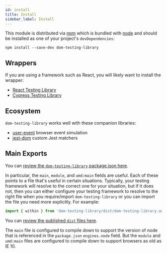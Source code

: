 ```yaml
---
id: install
title: Install
sidebar_label: Install
---
```


This module is distributed via [npm][npm] which is bundled with [node][node] and
should be installed as one of your project's `devDependencies`:

```
npm install --save-dev dom-testing-library
```

## Wrappers

If you are using a framework such as React, you will likely want to install the
wrapper:

- [React Testing Library](react-testing-library/intro.md)
- [Cypress Testing Library](cypress-testing-library/intro.md)

## Ecosystem

`dom-testing-library` works well with these companion libraries:

- [user-event](ecosystem-user-event.md) browser event simulation
- [jest-dom](ecosystem-jest-dom.md) custom Jest matchers

## Main Exports

You can
[review the `dom-testing-library` package.json here](https://unpkg.com/dom-testing-library/package.json).

In particular, the `main`, `module`, and `umd:main` fields are useful. Each of
these points to a file that's useful in certain situations. Typically, your
testing framework will resolve to the correct one for your situation, but if it
does not, then you can either configure your testing framework to resolve to the
right file when you require/import `dom-testing-library` or you can import the
file you need more explicitly. For example:

```js
import { within } from 'dom-testing-library/dist/dom-testing-library.umd.js'
```

You can
[review the published `dist` files here](https://unpkg.com/dom-testing-library/dist).

The `main` file is configured to compile down to support the version of node
that is referenced in the `package.json` `engines.node` field. But the `module`
and `umd:main` files are configured to compile down to support browsers as old
as IE 10.

<!--
Links
-->

[npm]: https://www.npmjs.com/
[node]: https://nodejs.org
